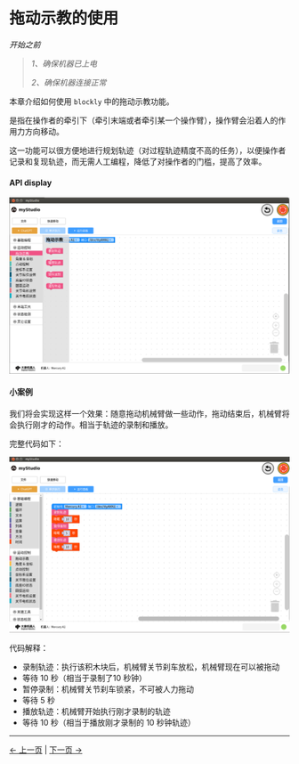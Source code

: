 # 拖动示教的使用

*开始之前*

> *1、确保机器已上电*
>
> *2、确保机器连接正常*



本章介绍如何使用 `blockly` 中的拖动示教功能。

是指在操作者的牵引下（牵引末端或者牵引某一个操作臂），操作臂会沿着人的作用力方向移动。

这一功能可以很方便地进行规划轨迹（对过程轨迹精度不高的任务），以便操作者记录和复现轨迹，而无需人工编程，降低了对操作者的门槛，提高了效率。



#### API display

<img src="..\resources\1-blockly\images\drag_teach\blocks.png" style="zoom: 64%;" />





#### 小案例

我们将会实现这样一个效果：随意拖动机械臂做一些动作，拖动结束后，机械臂将会执行刚才的动作。相当于轨迹的录制和播放。

完整代码如下：

<img src="..\resources\1-blockly\images\drag_teach\code.png" style="zoom: 64%;" />

代码解释：

- 录制轨迹：执行该积木块后，机械臂关节刹车放松，机械臂现在可以被拖动
- 等待 10 秒（相当于录制了10 秒钟）
- 暂停录制：机械臂关节刹车锁紧，不可被人力拖动
- 等待 5 秒
- 播放轨迹：机械臂开始执行刚才录制的轨迹
- 等待 10 秒（相当于播放刚才录制的 10 秒钟轨迹）


---

[← 上一页](./11-pumpUse.md) | [下一页 →](./13-api.md)
